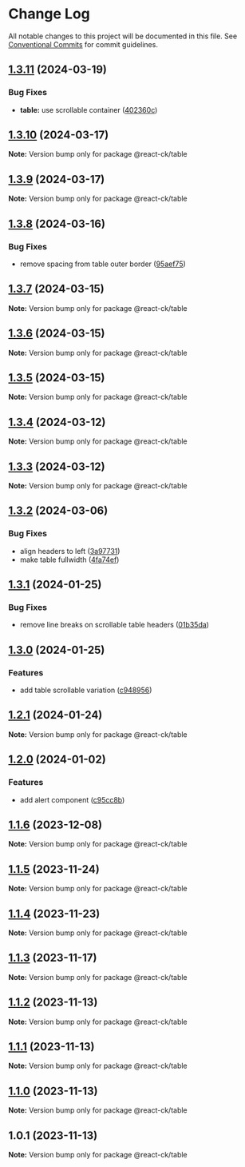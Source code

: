 # Change Log

All notable changes to this project will be documented in this file.
See [Conventional Commits](https://conventionalcommits.org) for commit guidelines.

## [1.3.11](https://github.com/abelflopes/react-ck/compare/@react-ck/table@1.3.10...@react-ck/table@1.3.11) (2024-03-19)


### Bug Fixes

* **table:** use scrollable container ([402360c](https://github.com/abelflopes/react-ck/commit/402360cff7a9d80a5649cf308a55c1a005d68ad7))



## [1.3.10](https://github.com/abelflopes/react-ck/compare/@react-ck/table@1.3.9...@react-ck/table@1.3.10) (2024-03-17)

**Note:** Version bump only for package @react-ck/table





## [1.3.9](https://github.com/abelflopes/react-ck/compare/@react-ck/table@1.3.8...@react-ck/table@1.3.9) (2024-03-17)

**Note:** Version bump only for package @react-ck/table





## [1.3.8](https://github.com/abelflopes/react-ck/compare/@react-ck/table@1.3.7...@react-ck/table@1.3.8) (2024-03-16)


### Bug Fixes

* remove spacing from table outer border ([95aef75](https://github.com/abelflopes/react-ck/commit/95aef7514f170549356e0a150f66694191161004))



## [1.3.7](https://github.com/abelflopes/react-ck/compare/@react-ck/table@1.3.6...@react-ck/table@1.3.7) (2024-03-15)

**Note:** Version bump only for package @react-ck/table





## [1.3.6](https://github.com/abelflopes/react-ck/compare/@react-ck/table@1.3.5...@react-ck/table@1.3.6) (2024-03-15)

**Note:** Version bump only for package @react-ck/table





## [1.3.5](https://github.com/abelflopes/react-ck/compare/@react-ck/table@1.3.4...@react-ck/table@1.3.5) (2024-03-15)

**Note:** Version bump only for package @react-ck/table





## [1.3.4](https://github.com/abelflopes/react-ck/compare/@react-ck/table@1.3.3...@react-ck/table@1.3.4) (2024-03-12)

**Note:** Version bump only for package @react-ck/table





## [1.3.3](https://github.com/abelflopes/react-ck/compare/@react-ck/table@1.3.2...@react-ck/table@1.3.3) (2024-03-12)

**Note:** Version bump only for package @react-ck/table





## [1.3.2](https://github.com/abelflopes/react-ck/compare/@react-ck/table@1.3.1...@react-ck/table@1.3.2) (2024-03-06)


### Bug Fixes

* align headers to left ([3a97731](https://github.com/abelflopes/react-ck/commit/3a977313415b12abaa27d28d2ab60d9d9bf42d8a))
* make table fullwidth ([4fa74ef](https://github.com/abelflopes/react-ck/commit/4fa74ef02cea93e884ce625e8ec2f96577f2f793))



## [1.3.1](https://github.com/abelflopes/react-ck/compare/@react-ck/table@1.3.0...@react-ck/table@1.3.1) (2024-01-25)


### Bug Fixes

* remove line breaks on scrollable table headers ([01b35da](https://github.com/abelflopes/react-ck/commit/01b35da8471bb3e47eedbd7d0615753b891d1815))



## [1.3.0](https://github.com/abelflopes/react-ck/compare/@react-ck/table@1.2.1...@react-ck/table@1.3.0) (2024-01-25)


### Features

* add table scrollable variation ([c948956](https://github.com/abelflopes/react-ck/commit/c948956bb3605529433473781305d4ded67087e8))



## [1.2.1](https://github.com/abelflopes/react-ck/compare/@react-ck/table@1.2.0...@react-ck/table@1.2.1) (2024-01-24)

**Note:** Version bump only for package @react-ck/table





## [1.2.0](https://github.com/abelflopes/react-ck/compare/@react-ck/table@1.1.6...@react-ck/table@1.2.0) (2024-01-02)


### Features

* add alert component ([c95cc8b](https://github.com/abelflopes/react-ck/commit/c95cc8b37c0471b1db11b124d5d676677b64eacb))



## [1.1.6](https://github.com/abelflopes/react-ck/compare/@react-ck/table@1.1.5...@react-ck/table@1.1.6) (2023-12-08)

**Note:** Version bump only for package @react-ck/table





## [1.1.5](https://github.com/abelflopes/react-ck/compare/@react-ck/table@1.1.4...@react-ck/table@1.1.5) (2023-11-24)

**Note:** Version bump only for package @react-ck/table





## [1.1.4](https://github.com/abelflopes/react-ck/compare/@react-ck/table@1.1.3...@react-ck/table@1.1.4) (2023-11-23)

**Note:** Version bump only for package @react-ck/table





## [1.1.3](https://github.com/abelflopes/react-ck/compare/@react-ck/table@1.1.2...@react-ck/table@1.1.3) (2023-11-17)

**Note:** Version bump only for package @react-ck/table





## [1.1.2](https://github.com/abelflopes/react-ck/compare/@react-ck/table@1.1.1...@react-ck/table@1.1.2) (2023-11-13)

**Note:** Version bump only for package @react-ck/table





## [1.1.1](https://github.com/abelflopes/react-ck/compare/@react-ck/table@1.1.0...@react-ck/table@1.1.1) (2023-11-13)

**Note:** Version bump only for package @react-ck/table





## [1.1.0](https://github.com/abelflopes/react-ck/compare/@react-ck/table@1.0.1...@react-ck/table@1.1.0) (2023-11-13)

**Note:** Version bump only for package @react-ck/table





## 1.0.1 (2023-11-13)

**Note:** Version bump only for package @react-ck/table

